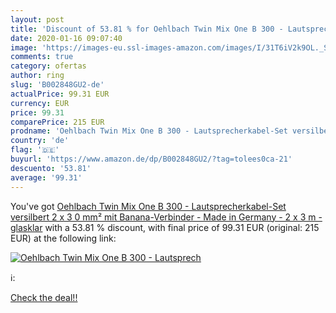```yaml
---
layout: post
title: 'Discount of 53.81 % for Oehlbach Twin Mix One B 300 - Lautsprech'
date: 2020-01-16 09:07:40
image: 'https://images-eu.ssl-images-amazon.com/images/I/31T6iV2k9OL._SL200_.jpg'
comments: true
category: ofertas
author: ring
slug: 'B002848GU2-de'
actualPrice: 99.31 EUR
currency: EUR
price: 99.31
comparePrice: 215 EUR
prodname: 'Oehlbach Twin Mix One B 300 - Lautsprecherkabel-Set versilbert 2 x 3 0 mm²  mit Banana-Verbinder - Made in Germany - 2 x 3 m - glasklar'
country: 'de'
flag: '🇩🇪'
buyurl: 'https://www.amazon.de/dp/B002848GU2/?tag=tolees0ca-21'
descuento: '53.81'
average: '99.31'
---
```


You've got [Oehlbach Twin Mix One B 300 - Lautsprecherkabel-Set versilbert 2 x 3 0 mm²  mit Banana-Verbinder - Made in Germany - 2 x 3 m - glasklar](https://www.amazon.de/dp/B002848GU2/?tag=tolees0ca-21) with a  53.81 % discount, with final price of 99.31 EUR (original: 215 EUR) at the following link:

[![Oehlbach Twin Mix One B 300 - Lautsprech](https://images-eu.ssl-images-amazon.com/images/I/31T6iV2k9OL._SL200_.jpg)](https://www.amazon.de/dp/B002848GU2/?tag=tolees0ca-21)

ℹ️:


[Check the deal!!](https://www.amazon.de/dp/B002848GU2/?tag=tolees0ca-21)
